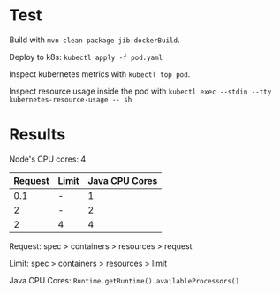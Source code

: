 # Test

Build with `mvn clean package jib:dockerBuild`. 

Deploy to k8s: `kubectl apply -f pod.yaml`

Inspect kubernetes metrics with `kubectl top pod`. 

Inspect resource usage inside the pod with `kubectl exec --stdin --tty kubernetes-resource-usage -- sh`

# Results

Node's CPU cores: 4

| Request | Limit | Java CPU Cores |
|---------|-------|----------|
| 0.1     | -     | 1        |
| 2       | -     | 2        |
| 2       | 4     | 4        |

Request: spec > containers > resources > request

Limit: spec > containers > resources > limit

Java CPU Cores: `Runtime.getRuntime().availableProcessors()`





